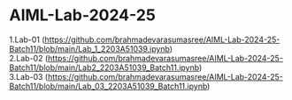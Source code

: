 # AIML-Lab-2024-25
1.Lab-01 (https://github.com/brahmadevarasumasree/AIML-Lab-2024-25-Batch11/blob/main/Lab_1_2203A51039.ipynb)  
2.Lab-02 (https://github.com/brahmadevarasumasree/AIML-Lab-2024-25-Batch11/blob/main/Lab2_2203A51039_Batch11.ipynb)    
3.Lab-03 (https://github.com/brahmadevarasumasree/AIML-Lab-2024-25-Batch11/blob/main/Lab_03_2203A51039_Batch11.ipynb)
